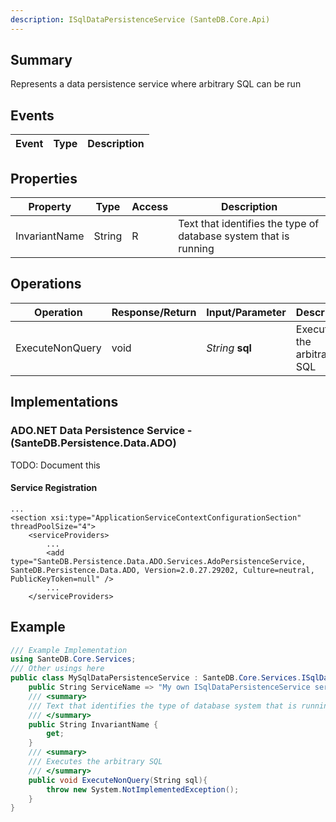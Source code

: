 ```yaml
---
description: ISqlDataPersistenceService (SanteDB.Core.Api)
---
```


## Summary
Represents a data persistence service where arbitrary SQL can be run

## Events

|Event|Type|Description|
|-|-|-|

## Properties

|Property|Type|Access|Description|
|-|-|-|-|
|InvariantName|String|R|Text that identifies the type of database system that is running|

## Operations

|Operation|Response/Return|Input/Parameter|Description|
|-|-|-|-|
|ExecuteNonQuery|void|*String* **sql**|Executes the arbitrary SQL|

## Implementations


### ADO.NET Data Persistence Service - (SanteDB.Persistence.Data.ADO)
TODO: Document this

#### Service Registration
```markup
...
<section xsi:type="ApplicationServiceContextConfigurationSection" threadPoolSize="4">
	<serviceProviders>
		...
		<add type="SanteDB.Persistence.Data.ADO.Services.AdoPersistenceService, SanteDB.Persistence.Data.ADO, Version=2.0.27.29202, Culture=neutral, PublicKeyToken=null" />
		...
	</serviceProviders>
```
## Example
```csharp
/// Example Implementation
using SanteDB.Core.Services;
/// Other usings here
public class MySqlDataPersistenceService : SanteDB.Core.Services.ISqlDataPersistenceService { 
	public String ServiceName => "My own ISqlDataPersistenceService service";
	/// <summary>
	/// Text that identifies the type of database system that is running
	/// </summary>
	public String InvariantName {
		get;
	}
	/// <summary>
	/// Executes the arbitrary SQL
	/// </summary>
	public void ExecuteNonQuery(String sql){
		throw new System.NotImplementedException();
	}
}
```
